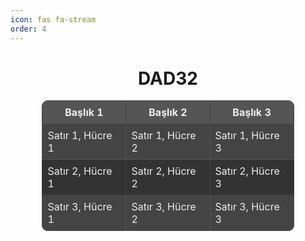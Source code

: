 ```yaml
---
icon: fas fa-stream
order: 4
---
```


<div style="text-align: center;">
  <h1>DAD32</h1>

  <table style="border-collapse: collapse; width: 80%; margin: 0 auto; background-color: #333; color: #eee; border-radius: 10px; overflow: hidden;">
    <thead>
      <tr style="background-color: #555;">
        <th style="border: 1px solid #444; padding: 8px;">Başlık 1</th>
        <th style="border: 1px solid #444; padding: 8px;">Başlık 2</th>
        <th style="border: 1px solid #444; padding: 8px;">Başlık 3</th>
      </tr>
    </thead>
    <tbody>
      <tr style="background-color: #444;">
        <td style="border: 1px solid #555; padding: 8px;">Satır 1, Hücre 1</td>
        <td style="border: 1px solid #555; padding: 8px;">Satır 1, Hücre 2</td>
        <td style="border: 1px solid #555; padding: 8px;">Satır 1, Hücre 3</td>
      </tr>
      <tr style="background-color: #333;">
        <td style="border: 1px solid #444; padding: 8px;">Satır 2, Hücre 1</td>
        <td style="border: 1px solid #444; padding: 8px;">Satır 2, Hücre 2</td>
        <td style="border: 1px solid #444; padding: 8px;">Satır 2, Hücre 3</td>
      </tr>
      <tr style="background-color: #444;">
        <td style="border: 1px solid #555; padding: 8px;">Satır 3, Hücre 1</td>
        <td style="border: 1px solid #555; padding: 8px;">Satır 3, Hücre 2</td>
        <td style="border: 1px solid #555; padding: 8px;">Satır 3, Hücre 3</td>
      </tr>
    </tbody>
  </table>
</div>


